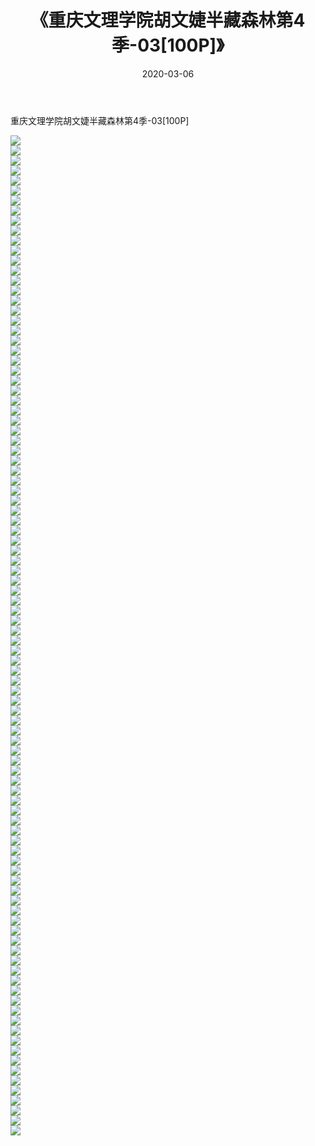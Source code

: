 ﻿---
layout: post
title:  《重庆文理学院胡文婕半藏森林第4季-03[100P]》
date:   2020-03-06
img: http://pic.660000.xyz/1:/唯美/2020/重庆文理学院胡文婕半藏森林第4季-03[100P]/000.jpg
categories: [美女, 清纯, 唯美]
---

重庆文理学院胡文婕半藏森林第4季-03[100P]

  ![](http://pic.660000.xyz/1:/唯美/2020/重庆文理学院胡文婕半藏森林第4季-03[100P]/001.jpg) <br> ![](http://pic.660000.xyz/1:/唯美/2020/重庆文理学院胡文婕半藏森林第4季-03[100P]/002.jpg) <br> ![](http://pic.660000.xyz/1:/唯美/2020/重庆文理学院胡文婕半藏森林第4季-03[100P]/003.jpg) <br> ![](http://pic.660000.xyz/1:/唯美/2020/重庆文理学院胡文婕半藏森林第4季-03[100P]/004.jpg) <br> ![](http://pic.660000.xyz/1:/唯美/2020/重庆文理学院胡文婕半藏森林第4季-03[100P]/005.jpg) <br> ![](http://pic.660000.xyz/1:/唯美/2020/重庆文理学院胡文婕半藏森林第4季-03[100P]/006.jpg) <br> ![](http://pic.660000.xyz/1:/唯美/2020/重庆文理学院胡文婕半藏森林第4季-03[100P]/007.jpg) <br> ![](http://pic.660000.xyz/1:/唯美/2020/重庆文理学院胡文婕半藏森林第4季-03[100P]/008.jpg) <br> ![](http://pic.660000.xyz/1:/唯美/2020/重庆文理学院胡文婕半藏森林第4季-03[100P]/009.jpg) <br> ![](http://pic.660000.xyz/1:/唯美/2020/重庆文理学院胡文婕半藏森林第4季-03[100P]/010.jpg) <br> ![](http://pic.660000.xyz/1:/唯美/2020/重庆文理学院胡文婕半藏森林第4季-03[100P]/011.jpg) <br> ![](http://pic.660000.xyz/1:/唯美/2020/重庆文理学院胡文婕半藏森林第4季-03[100P]/012.jpg) <br> ![](http://pic.660000.xyz/1:/唯美/2020/重庆文理学院胡文婕半藏森林第4季-03[100P]/013.jpg) <br> ![](http://pic.660000.xyz/1:/唯美/2020/重庆文理学院胡文婕半藏森林第4季-03[100P]/014.jpg) <br> ![](http://pic.660000.xyz/1:/唯美/2020/重庆文理学院胡文婕半藏森林第4季-03[100P]/015.jpg) <br> ![](http://pic.660000.xyz/1:/唯美/2020/重庆文理学院胡文婕半藏森林第4季-03[100P]/016.jpg) <br> ![](http://pic.660000.xyz/1:/唯美/2020/重庆文理学院胡文婕半藏森林第4季-03[100P]/017.jpg) <br> ![](http://pic.660000.xyz/1:/唯美/2020/重庆文理学院胡文婕半藏森林第4季-03[100P]/018.jpg) <br> ![](http://pic.660000.xyz/1:/唯美/2020/重庆文理学院胡文婕半藏森林第4季-03[100P]/019.jpg) <br> ![](http://pic.660000.xyz/1:/唯美/2020/重庆文理学院胡文婕半藏森林第4季-03[100P]/020.jpg) <br> ![](http://pic.660000.xyz/1:/唯美/2020/重庆文理学院胡文婕半藏森林第4季-03[100P]/021.jpg) <br> ![](http://pic.660000.xyz/1:/唯美/2020/重庆文理学院胡文婕半藏森林第4季-03[100P]/022.jpg) <br> ![](http://pic.660000.xyz/1:/唯美/2020/重庆文理学院胡文婕半藏森林第4季-03[100P]/023.jpg) <br> ![](http://pic.660000.xyz/1:/唯美/2020/重庆文理学院胡文婕半藏森林第4季-03[100P]/024.jpg) <br> ![](http://pic.660000.xyz/1:/唯美/2020/重庆文理学院胡文婕半藏森林第4季-03[100P]/025.jpg) <br> ![](http://pic.660000.xyz/1:/唯美/2020/重庆文理学院胡文婕半藏森林第4季-03[100P]/026.jpg) <br> ![](http://pic.660000.xyz/1:/唯美/2020/重庆文理学院胡文婕半藏森林第4季-03[100P]/027.jpg) <br> ![](http://pic.660000.xyz/1:/唯美/2020/重庆文理学院胡文婕半藏森林第4季-03[100P]/028.jpg) <br> ![](http://pic.660000.xyz/1:/唯美/2020/重庆文理学院胡文婕半藏森林第4季-03[100P]/029.jpg) <br> ![](http://pic.660000.xyz/1:/唯美/2020/重庆文理学院胡文婕半藏森林第4季-03[100P]/030.jpg) <br> ![](http://pic.660000.xyz/1:/唯美/2020/重庆文理学院胡文婕半藏森林第4季-03[100P]/031.jpg) <br> ![](http://pic.660000.xyz/1:/唯美/2020/重庆文理学院胡文婕半藏森林第4季-03[100P]/032.jpg) <br> ![](http://pic.660000.xyz/1:/唯美/2020/重庆文理学院胡文婕半藏森林第4季-03[100P]/033.jpg) <br> ![](http://pic.660000.xyz/1:/唯美/2020/重庆文理学院胡文婕半藏森林第4季-03[100P]/034.jpg) <br> ![](http://pic.660000.xyz/1:/唯美/2020/重庆文理学院胡文婕半藏森林第4季-03[100P]/035.jpg) <br> ![](http://pic.660000.xyz/1:/唯美/2020/重庆文理学院胡文婕半藏森林第4季-03[100P]/036.jpg) <br> ![](http://pic.660000.xyz/1:/唯美/2020/重庆文理学院胡文婕半藏森林第4季-03[100P]/037.jpg) <br> ![](http://pic.660000.xyz/1:/唯美/2020/重庆文理学院胡文婕半藏森林第4季-03[100P]/038.jpg) <br> ![](http://pic.660000.xyz/1:/唯美/2020/重庆文理学院胡文婕半藏森林第4季-03[100P]/039.jpg) <br> ![](http://pic.660000.xyz/1:/唯美/2020/重庆文理学院胡文婕半藏森林第4季-03[100P]/040.jpg) <br> ![](http://pic.660000.xyz/1:/唯美/2020/重庆文理学院胡文婕半藏森林第4季-03[100P]/041.jpg) <br> ![](http://pic.660000.xyz/1:/唯美/2020/重庆文理学院胡文婕半藏森林第4季-03[100P]/042.jpg) <br> ![](http://pic.660000.xyz/1:/唯美/2020/重庆文理学院胡文婕半藏森林第4季-03[100P]/043.jpg) <br> ![](http://pic.660000.xyz/1:/唯美/2020/重庆文理学院胡文婕半藏森林第4季-03[100P]/044.jpg) <br> ![](http://pic.660000.xyz/1:/唯美/2020/重庆文理学院胡文婕半藏森林第4季-03[100P]/045.jpg) <br> ![](http://pic.660000.xyz/1:/唯美/2020/重庆文理学院胡文婕半藏森林第4季-03[100P]/046.jpg) <br> ![](http://pic.660000.xyz/1:/唯美/2020/重庆文理学院胡文婕半藏森林第4季-03[100P]/047.jpg) <br> ![](http://pic.660000.xyz/1:/唯美/2020/重庆文理学院胡文婕半藏森林第4季-03[100P]/048.jpg) <br> ![](http://pic.660000.xyz/1:/唯美/2020/重庆文理学院胡文婕半藏森林第4季-03[100P]/049.jpg) <br> ![](http://pic.660000.xyz/1:/唯美/2020/重庆文理学院胡文婕半藏森林第4季-03[100P]/050.jpg) <br> ![](http://pic.660000.xyz/1:/唯美/2020/重庆文理学院胡文婕半藏森林第4季-03[100P]/051.jpg) <br> ![](http://pic.660000.xyz/1:/唯美/2020/重庆文理学院胡文婕半藏森林第4季-03[100P]/052.jpg) <br> ![](http://pic.660000.xyz/1:/唯美/2020/重庆文理学院胡文婕半藏森林第4季-03[100P]/053.jpg) <br> ![](http://pic.660000.xyz/1:/唯美/2020/重庆文理学院胡文婕半藏森林第4季-03[100P]/054.jpg) <br> ![](http://pic.660000.xyz/1:/唯美/2020/重庆文理学院胡文婕半藏森林第4季-03[100P]/055.jpg) <br> ![](http://pic.660000.xyz/1:/唯美/2020/重庆文理学院胡文婕半藏森林第4季-03[100P]/056.jpg) <br> ![](http://pic.660000.xyz/1:/唯美/2020/重庆文理学院胡文婕半藏森林第4季-03[100P]/057.jpg) <br> ![](http://pic.660000.xyz/1:/唯美/2020/重庆文理学院胡文婕半藏森林第4季-03[100P]/058.jpg) <br> ![](http://pic.660000.xyz/1:/唯美/2020/重庆文理学院胡文婕半藏森林第4季-03[100P]/059.jpg) <br> ![](http://pic.660000.xyz/1:/唯美/2020/重庆文理学院胡文婕半藏森林第4季-03[100P]/060.jpg) <br> ![](http://pic.660000.xyz/1:/唯美/2020/重庆文理学院胡文婕半藏森林第4季-03[100P]/061.jpg) <br> ![](http://pic.660000.xyz/1:/唯美/2020/重庆文理学院胡文婕半藏森林第4季-03[100P]/062.jpg) <br> ![](http://pic.660000.xyz/1:/唯美/2020/重庆文理学院胡文婕半藏森林第4季-03[100P]/063.jpg) <br> ![](http://pic.660000.xyz/1:/唯美/2020/重庆文理学院胡文婕半藏森林第4季-03[100P]/064.jpg) <br> ![](http://pic.660000.xyz/1:/唯美/2020/重庆文理学院胡文婕半藏森林第4季-03[100P]/065.jpg) <br> ![](http://pic.660000.xyz/1:/唯美/2020/重庆文理学院胡文婕半藏森林第4季-03[100P]/066.jpg) <br> ![](http://pic.660000.xyz/1:/唯美/2020/重庆文理学院胡文婕半藏森林第4季-03[100P]/067.jpg) <br> ![](http://pic.660000.xyz/1:/唯美/2020/重庆文理学院胡文婕半藏森林第4季-03[100P]/068.jpg) <br> ![](http://pic.660000.xyz/1:/唯美/2020/重庆文理学院胡文婕半藏森林第4季-03[100P]/069.jpg) <br> ![](http://pic.660000.xyz/1:/唯美/2020/重庆文理学院胡文婕半藏森林第4季-03[100P]/070.jpg) <br> ![](http://pic.660000.xyz/1:/唯美/2020/重庆文理学院胡文婕半藏森林第4季-03[100P]/071.jpg) <br> ![](http://pic.660000.xyz/1:/唯美/2020/重庆文理学院胡文婕半藏森林第4季-03[100P]/072.jpg) <br> ![](http://pic.660000.xyz/1:/唯美/2020/重庆文理学院胡文婕半藏森林第4季-03[100P]/073.jpg) <br> ![](http://pic.660000.xyz/1:/唯美/2020/重庆文理学院胡文婕半藏森林第4季-03[100P]/074.jpg) <br> ![](http://pic.660000.xyz/1:/唯美/2020/重庆文理学院胡文婕半藏森林第4季-03[100P]/075.jpg) <br> ![](http://pic.660000.xyz/1:/唯美/2020/重庆文理学院胡文婕半藏森林第4季-03[100P]/076.jpg) <br> ![](http://pic.660000.xyz/1:/唯美/2020/重庆文理学院胡文婕半藏森林第4季-03[100P]/077.jpg) <br> ![](http://pic.660000.xyz/1:/唯美/2020/重庆文理学院胡文婕半藏森林第4季-03[100P]/078.jpg) <br> ![](http://pic.660000.xyz/1:/唯美/2020/重庆文理学院胡文婕半藏森林第4季-03[100P]/079.jpg) <br> ![](http://pic.660000.xyz/1:/唯美/2020/重庆文理学院胡文婕半藏森林第4季-03[100P]/080.jpg) <br> ![](http://pic.660000.xyz/1:/唯美/2020/重庆文理学院胡文婕半藏森林第4季-03[100P]/081.jpg) <br> ![](http://pic.660000.xyz/1:/唯美/2020/重庆文理学院胡文婕半藏森林第4季-03[100P]/082.jpg) <br> ![](http://pic.660000.xyz/1:/唯美/2020/重庆文理学院胡文婕半藏森林第4季-03[100P]/083.jpg) <br> ![](http://pic.660000.xyz/1:/唯美/2020/重庆文理学院胡文婕半藏森林第4季-03[100P]/084.jpg) <br> ![](http://pic.660000.xyz/1:/唯美/2020/重庆文理学院胡文婕半藏森林第4季-03[100P]/085.jpg) <br> ![](http://pic.660000.xyz/1:/唯美/2020/重庆文理学院胡文婕半藏森林第4季-03[100P]/086.jpg) <br> ![](http://pic.660000.xyz/1:/唯美/2020/重庆文理学院胡文婕半藏森林第4季-03[100P]/087.jpg) <br> ![](http://pic.660000.xyz/1:/唯美/2020/重庆文理学院胡文婕半藏森林第4季-03[100P]/088.jpg) <br> ![](http://pic.660000.xyz/1:/唯美/2020/重庆文理学院胡文婕半藏森林第4季-03[100P]/089.jpg) <br> ![](http://pic.660000.xyz/1:/唯美/2020/重庆文理学院胡文婕半藏森林第4季-03[100P]/090.jpg) <br> ![](http://pic.660000.xyz/1:/唯美/2020/重庆文理学院胡文婕半藏森林第4季-03[100P]/091.jpg) <br> ![](http://pic.660000.xyz/1:/唯美/2020/重庆文理学院胡文婕半藏森林第4季-03[100P]/092.jpg) <br> ![](http://pic.660000.xyz/1:/唯美/2020/重庆文理学院胡文婕半藏森林第4季-03[100P]/093.jpg) <br> ![](http://pic.660000.xyz/1:/唯美/2020/重庆文理学院胡文婕半藏森林第4季-03[100P]/094.jpg) <br> ![](http://pic.660000.xyz/1:/唯美/2020/重庆文理学院胡文婕半藏森林第4季-03[100P]/095.jpg) <br> ![](http://pic.660000.xyz/1:/唯美/2020/重庆文理学院胡文婕半藏森林第4季-03[100P]/096.jpg) <br> ![](http://pic.660000.xyz/1:/唯美/2020/重庆文理学院胡文婕半藏森林第4季-03[100P]/097.jpg) <br> ![](http://pic.660000.xyz/1:/唯美/2020/重庆文理学院胡文婕半藏森林第4季-03[100P]/098.jpg) <br> ![](http://pic.660000.xyz/1:/唯美/2020/重庆文理学院胡文婕半藏森林第4季-03[100P]/099.jpg) <br> ![](http://pic.660000.xyz/1:/唯美/2020/重庆文理学院胡文婕半藏森林第4季-03[100P]/100.jpg) <br>
